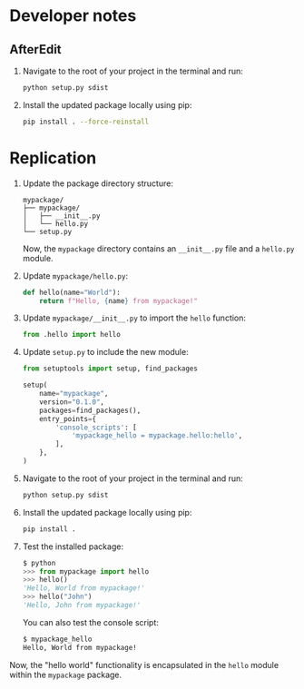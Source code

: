  

# Developer notes

## AfterEdit
1. Navigate to the root of your project in the terminal and run:

   ```bash
   python setup.py sdist
   ```

2. Install the updated package locally using pip:

   ```bash
   pip install . --force-reinstall
   ```



# Replication

1. Update the package directory structure:

   ```plaintext
   mypackage/
   ├── mypackage/
   │   ├── __init__.py
   │   └── hello.py
   └── setup.py
   ```

   Now, the `mypackage` directory contains an `__init__.py` file and a `hello.py` module.

2. Update `mypackage/hello.py`:

   ```python
   def hello(name="World"):
       return f"Hello, {name} from mypackage!"
   ```

3. Update `mypackage/__init__.py` to import the `hello` function:

   ```python
   from .hello import hello
   ```

4. Update `setup.py` to include the new module:

   ```python
   from setuptools import setup, find_packages

   setup(
       name="mypackage",
       version="0.1.0",
       packages=find_packages(),
       entry_points={
           'console_scripts': [
               'mypackage_hello = mypackage.hello:hello',
           ],
       },
   )
   ```

5. Navigate to the root of your project in the terminal and run:

   ```bash
   python setup.py sdist
   ```

6. Install the updated package locally using pip:

   ```bash
   pip install .
   ```

7. Test the installed package:

   ```python
   $ python
   >>> from mypackage import hello
   >>> hello()
   'Hello, World from mypackage!'
   >>> hello("John")
   'Hello, John from mypackage!'
   ```

   You can also test the console script:

   ```bash
   $ mypackage_hello
   Hello, World from mypackage!
   ```

Now, the "hello world" functionality is encapsulated in the `hello` module within the `mypackage` package.